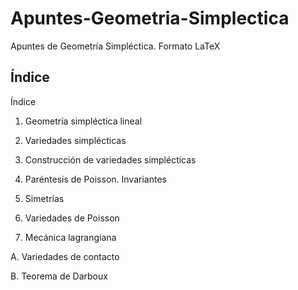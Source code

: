 # Apuntes-Geometria-Simplectica

Apuntes de Geometría Simpléctica. Formato LaTeX

## Índice

Índice

1. Geometría simpléctica lineal

2. Variedades simplécticas

3. Construcción de variedades simplécticas

4. Paréntesis de Poisson. Invariantes

5. Simetrías

6. Variedades de Poisson

7. Mecánica lagrangiana

A. Variedades de contacto

B. Teorema de Darboux
